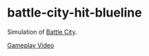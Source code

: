 # battle-city-hit-blueline
Simulation of [Battle City](https://en.wikipedia.org/wiki/Battle_City_(video_game)).

[Gameplay Video](https://youtu.be/4rnq1dgOJdE)
